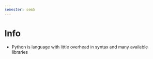 ```yaml
---
semester: sem5
---
```

# Info
- Python is language with little overhead in syntax and many available libraries